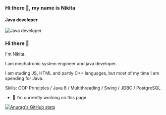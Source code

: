 ### Hi there 👋, my name is Nikita
#### Java developer
![Java developer](https://www.docker.com/wp-content/uploads/2022/07/Programming-Language-Syntax-1110x740.jpg)

### Hi there 👋

I'm Nikita. 

I am mechatronic system engineer and java developer.

I am studing JS, HTML and partly C++ languages, but most of my time I am spending for Java.


Skills: OOP Principles / Java 8 / Multithreading / Swing / JDBC / PostgreSQL

- 🔭 I’m currently working on this page. 






[![Anurag's GitHub stats](https://github-readme-stats.vercel.app/api?username=Nik9695)](https://github.com/anuraghazra/github-readme-stats)
